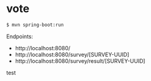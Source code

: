 # vote

```sh
$ mvn spring-boot:run
```

Endpoints:

* http://localhost:8080/
* http://localhost:8080/survey/[SURVEY-UUID]
* http://localhost:8080/survey/result/[SURVEY-UUID]

test